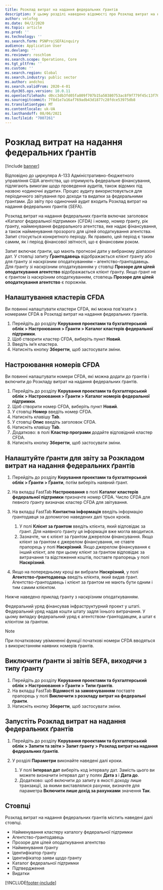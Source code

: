 ```yaml
---
title: Розклад витрат на надання федеральних ґрантів
description: У цьому розділі наведено відомості про Розклад витрат на надання федеральних ґрантів.
author: velofog
ms.date: 04/2/2020
ms.topic: article
ms.prod: ''
ms.technology: ''
ms.search.form: PSNProjSEFAinquiry
audience: Application User
ms.devlang: ''
ms.reviewer: roschlom
ms.search.scope: Operations, Core
ms.tgt_pltfrm: ''
ms.custom: ''
ms.search.region: Global
ms.search.industry: public sector
ms.author: andchoi
ms.search.validFrom: 2020-4-01
ms.dyn365.ops.version: 10.0.11
ms.openlocfilehash: d0cc3db3fd05fa809f707b15a50380753ac8f9f779f45c13f707321d2b0e0841
ms.sourcegitcommit: 7f8d1e7a16af769adb43d1877c28fdce53975db8
ms.translationtype: MT
ms.contentlocale: uk-UA
ms.lasthandoff: 08/06/2021
ms.locfileid: "7007261"
---
```

# <a name="schedule-of-expenditures-of-federal-awards-inquiry"></a>Розклад витрат на надання федеральних ґрантів

[!include [banner](../includes/banner.md)]

Відповідно до циркуляра A-133 Адміністративно-бюджетного управління США агентства, що отримують федеральне фінансування, підлягають вимогам щодо проведення аудитів, також відомих під назвою «одиночні аудити». Процес аудиту використовується для періодичного звітування про доходи та видатки за федеральними ґрантами. До звіту про одиночний аудит входить Розклад витрат на надання федеральних ґрантів (SEFA).

Розклад витрат на надання федеральних ґрантів включає заголовок «Каталог федеральної підтримки» (CFDA) і номер, номер ґранту, рік ґранту, найменування федерального агентства, яке надає фінансування, а також найменування прозорого для цілей оподаткування агентства. Запит стосується конкретного періоду. Як правило, цей період є таким самим, як і період фінансової звітності, що є фінансовим роком.

Запит включає ґранти, що мають прогнозні дати у вибраному діапазоні дат. У стовпці запиту **Ґрантодавець** відображається клієнт ґранту або для ґранту зі наскрізним оподаткуванням – агентство-ґрантодавець. Для ґранту зі наскрізним оподаткуванням у стовпці **Прозоре для цілей оподаткування агентство** відображається клієнт ґранту. Якщо ґрант не є ґрантом із наскрізним оподаткуванням, стовпець **Прозоре для цілей оподаткування агентство** є порожнім.

## <a name="set-up-the-cfda-clusters"></a>Налаштування кластерів CFDA

Ви повинні налаштувати кластери CFDA, які можна пов'язати з номерами CFDA в Розкладі витрат на надання федеральних ґрантів.

1. Перейдіть до розділу **Керування проектами та бухгалтерський облік \> Настроювання \> Ґранти \> Каталог кластерів федеральної підтримки**.
2. Щоб створити кластер CFDA, виберіть пункт **Новий**.
3. Введіть ім’я кластера.
4. Натисніть кнопку **Зберегти**, щоб застосувати зміни.

## <a name="set-up-cfda-numbers"></a>Настроювання номерів CFDA

Ви повинні налаштувати номери CFDA, які можна додати до ґрантів і включити до Розкладу витрат на надання федеральних ґрантів.

1. Перейдіть до розділу **Керування проектами та бухгалтерський облік \> Настроювання \> Ґранти \> Каталог номерів федеральної підтримки**.
2. Щоб створити номер CFDA, виберіть пункт **Новий**.
3. У стовпці **Номер** введіть номер CFDA.
4. Натисніть клавішу **Tab**.
5. У стовпці **Опис** введіть заголовок CFDA.
6. Натисніть клавішу **Tab**.
7. Додатково: в полі **Кластер програми** додайте відповідний кластер CFDA.
8. Натисніть кнопку **Зберегти**, щоб застосувати зміни.

## <a name="set-up-grants-to-report-for-the-schedule-of-expenditures-of-federal-awards-inquiry"></a>Налаштуйте ґранти для звіту за Розкладом витрат на надання федеральних ґрантів

1. Перейдіть до розділу **Керування проектами та бухгалтерський облік \> Ґранти \> Ґранти**, потім виберіть наявний ґрант.
2. На вкладці FastTab **Настроювання** в полі **Каталог кластерів федеральної підтримки** призначте номер CFDA. Число CFDA для певного ґранту визначає кластер CFDA для звітування.
3. На вкладці FastTab **Контактна інформація** введіть інформацію ґрантодавця за допомогою наведених далі трьох кроків.

    1. У полі **Клієнт за ґрантом** введіть клієнта, який відповідає за ґрант. Для наявного ґранту ця інформація вже могла вводитися.
    2. Зазначте, чи є клієнт за ґрантом джерелом фінансування. Якщо клієнт за ґрантом є джерелом фінансування, не ставте прапорець у полі **Наскрізний**. Якщо джерелом фінансування є інший клієнт, але при цьому клієнт за ґрантом відповідає за витрачання та відстеження коштів, поставте прапорець у полі **Наскрізний**.

4. Якщо на попередньому кроці ви вибрали **Наскрізний**, у полі **Агентство-ґрантодавець** введіть клієнта, який видав ґрант. Агентство-ґрантодавець і клієнт за ґрантом не мають бути одним і тим самим клієнтом.

Нижче наведено приклад ґранту з наскрізним оподаткуванням.

Федеральний уряд фінансував інфраструктурний проект у штаті. Федеральний уряд надав кошти штату задля їхнього витрачання. У цьому випадку федеральний уряд є агентством-ґрантодавцем, а штат є клієнтом за ґрантом.

> [!NOTE] 
> При початковому увімкненні функції початкові номери CFDA вводяться з використанням наявних номерів ґрантів.

## <a name="exclude-grants-from-sefa-reporting-based-on-the-grant-type"></a>Виключити ґранти зі звітів SEFA, виходячи з типу ґранту

1. Перейдіть до розділу **Керування проектами та бухгалтерський облік \> Настроювання \> Ґранти \> Типи ґрантів**.
2. На вкладці FastTab **Відомості за замовчуванням** поставте прапорець у полі **Виключити з розкладу витрат на федеральні ґранти**.
3. Натисніть кнопку **Зберегти**, щоб застосувати зміни.

## <a name="run-the-schedule-of-expenditures-of-federal-awards-inquiry"></a>Запустіть Розклад витрат на надання федеральних ґрантів

1. Перейдіть до розділу **Керування проектами та бухгалтерський облік \> Запити та звіти \> Запит ґранту \> Розклад витрат на надання федеральних ґрантів**.
2. У розділі **Параметри** виконайте наведені далі кроки.

    1. У полі **Інтервал дат** виберіть код інтервалу дат. Замість цього ви можете визначити інтервал дат у полях **Дата з** і **Дата до**.
    2. Додатково: щоб включити до запиту в якості доходу лише транзакції, за якими виставлялися рахунки, визначте для параметра **Включити лише дохід за рахунками** значення **Так**.

## <a name="columns"></a>Стовпці

Розклад витрат на надання федеральних ґрантів містить наведені далі стовпці.

- Найменування кластеру каталогу федеральної підтримки
- Агентство-ґрантодавець
- Прозоре для цілей оподаткування агентство
- Найменування ґранту
- Ідентифікатор ґранту
- Ідентифікатор заяви щодо ґранту
- Каталог федеральної підтримки
- Підтвердження
- Видатки


[!INCLUDE[footer-include](../includes/footer-banner.md)]